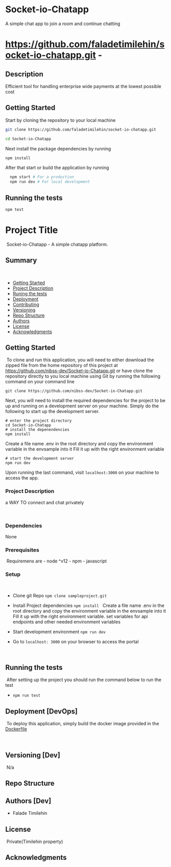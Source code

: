 # Socket-io-Chatapp
A simple chat app to join a room and continue chatting 

# https://github.com/faladetimilehin/socket-io-chatapp.git - 

## Description

Efficient tool for handling enterprise wide payments at the lowest possible cost

## Getting Started

Start by cloning the repository to your local machine

```bash
git clone https://github.com/faladetimilehin/socket-io-chatapp.git

cd Socket-io-Chatapp
```

Next install the package dependencies by running

```bash
npm install
```

After that start or build the application by running

```bash
  npm start # For a production
  npm run dev # For local development
```

## Running the tests

```bash
npm test

```


# Project Title
​
Socket-io-Chatapp - A simple chatapp  platform.
​
## Summary
​
  - [Getting Started](#getting-started)
  - [Project Description](#project-description)
  - [Runing the tests](#running-the-tests)
  - [Deployment](#deployment)
  - [Contributing](#contributing)
  - [Versioning](#versioning)
  - [Repo Structure](#repo-structure)
  - [Authors](#authors)
  - [License](#license)
  - [Acknowledgments](#acknowledgments)
​
## Getting Started
​
To clone and run this application, you will need to either download the zipped file from the home repository of this project
at https://github.com/nibss-dev/Socket-io-Chatapp.git or have clone the repository directly to you local machine using Git
by running the following command on your command line
​
```shell script
git clone https://github.com/nibss-dev/Socket-io-Chatapp.git
```
Next, you will need to install the required dependencies for the project to be up and running
on a development server on your machine. Simply do the following to start up the development server.
```shell script
# enter the project directory
cd Socket-io-Chatapp
# install the depenendencies
npm install

```
Create a file name .env in the root directory and copy the environment variable in the envsample into it
Fill it up with the right environment variable

```shell script
# start the development server
npm run dev
```
Upon running the last command, visit `localhost:3000` on your machine to access the app.


### Project Description
a WAY TO connect and chat privately 

​
### Dependencies
None
​
### Prerequisites
​
Requiremens are
    - node ^v12
    - npm
    - javascript
​
### Setup
​​
​
- Clone git Repo `npm clone sampleproject.git`
​
- Install Project dependencies  `npm install`
​
​
Create a file name .env in the root directory and copy the environment variable in the envsample into it
Fill it up with the right environment variable. set variables for api endpoints and other needed environment variables

- Start development environment `npm run dev`
​
- Go to `localhost: 3000` on your browser to access the portal

​
## Running the tests
​
After setting up the project you should run the command below to run the test
​
- `npm run test`
​
## Deployment [DevOps]
​
To deploy this application, simply build the docker image provided in the [Dockerfile](./Dockerfile)
​

​
## Versioning [Dev]
​
N/a
​

## Repo Structure

## Authors [Dev]
- Falade Timilehin


## License
​
Private(Timilehin property)
​
## Acknowledgments
